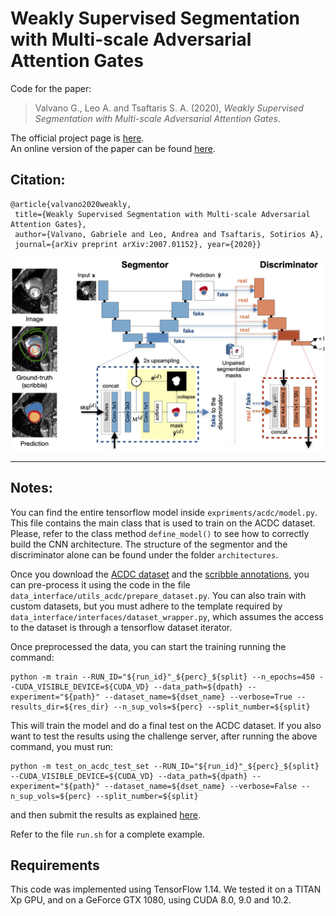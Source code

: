 
#  Weakly Supervised Segmentation with Multi-scale Adversarial Attention Gates  
  
Code for the paper:  
  
> Valvano G., Leo A. and Tsaftaris S. A. (2020), *Weakly Supervised Segmentation with Multi-scale Adversarial Attention Gates*.  
  
The official project page is [here](https://vios-s.github.io/multiscale-adversarial-attention-gates/).  
An online version of the paper can be found [here](https://arxiv.org/abs/2007.01152).  

## Citation:  
```  
@article{valvano2020weakly,  
 title={Weakly Supervised Segmentation with Multi-scale Adversarial Attention Gates}, 
 author={Valvano, Gabriele and Leo, Andrea and Tsaftaris, Sotirios A}, 
 journal={arXiv preprint arXiv:2007.01152}, year={2020}}  
```  
  
<img src="https://github.com/vios-s/multiscale-adversarial-attention-gates/blob/master/images/banner.png" alt="mscale_aags" width="600"/>

----------------------------------  
  
## Notes:  
  
You can find the entire tensorflow model inside `expriments/acdc/model.py`. This file contains the main class that is used to train on the ACDC dataset. Please, refer to the class method `define_model()` to see how to correctly build the CNN architecture. The structure of the segmentor and the discriminator alone can be found under the folder `architectures`.
  
Once you download the [ACDC dataset](https://www.creatis.insa-lyon.fr/Challenge/acdc/databases.html) and the [scribble annotations](https://vios-s.github.io/multiscale-adversarial-attention-gates/data), you can pre-process it using the code in the file `data_interface/utils_acdc/prepare_dataset.py`. 
You can also train with custom datasets, but you must adhere to the template required by `data_interface/interfaces/dataset_wrapper.py`, which assumes the access to the dataset is through a tensorflow dataset iterator.

Once preprocessed the data, you can start the training running the command:  
```  
python -m train --RUN_ID="${run_id}"_${perc}_${split} --n_epochs=450 --CUDA_VISIBLE_DEVICE=${CUDA_VD} --data_path=${dpath} --experiment="${path}" --dataset_name=${dset_name} --verbose=True --results_dir=${res_dir} --n_sup_vols=${perc} --split_number=${split}
```  
This will train the model and do a final test on the ACDC dataset. 
If you also want to test the results using the challenge server, after running the above command, you must run:   
```  
python -m test_on_acdc_test_set --RUN_ID="${run_id}"_${perc}_${split} --CUDA_VISIBLE_DEVICE=${CUDA_VD} --data_path=${dpath} --experiment="${path}" --dataset_name=${dset_name} --verbose=False --n_sup_vols=${perc} --split_number=${split}
```  
and then submit the results as explained [here](https://acdc.creatis.insa-lyon.fr/description/databasesTesting.html).

Refer to the file `run.sh` for a complete example.


## Requirements
This code was implemented using TensorFlow 1.14.
We tested it on a TITAN Xp GPU, and on a GeForce GTX 1080, using CUDA 8.0, 9.0 and 10.2. 

